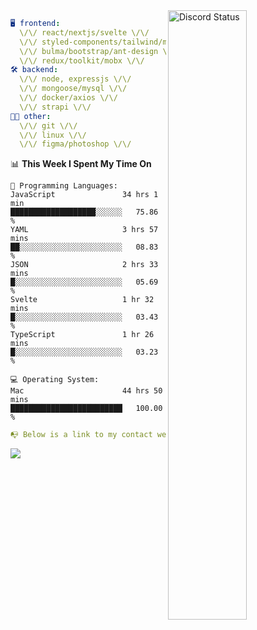 
<a href="https://discord.com/users/279302975371870218" target="_blank">
    <img width="50%" align="right" alt="Discord Status" src="https://lanyard.cnrad.dev/api/279302975371870218?bg=161B22&borderRadius=5px%205px%200%200&hideTimestamp=true&idleMessage=Just%20chillin%27%20at%20the%20moment&animated=true">
</a>

```yaml
🖥️ frontend: 
  \/\/ react/nextjs/svelte \/\/
  \/\/ styled-components/tailwind/mui/
  \/\/ bulma/bootstrap/ant-design \/\/
  \/\/ redux/toolkit/mobx \/\/
🛠 backend: 
  \/\/ node, expressjs \/\/
  \/\/ mongoose/mysql \/\/
  \/\/ docker/axios \/\/
  \/\/ strapi \/\/
👨‍💻 other: 
  \/\/ git \/\/ 
  \/\/ linux \/\/
  \/\/ figma/photoshop \/\/
```
<!--START_SECTION:waka-->
📊 **This Week I Spent My Time On** 

```text
💬 Programming Languages: 
JavaScript               34 hrs 1 min        ███████████████████░░░░░░   75.86 % 
YAML                     3 hrs 57 mins       ██░░░░░░░░░░░░░░░░░░░░░░░   08.83 % 
JSON                     2 hrs 33 mins       █░░░░░░░░░░░░░░░░░░░░░░░░   05.69 % 
Svelte                   1 hr 32 mins        █░░░░░░░░░░░░░░░░░░░░░░░░   03.43 % 
TypeScript               1 hr 26 mins        █░░░░░░░░░░░░░░░░░░░░░░░░   03.23 % 

💻 Operating System: 
Mac                      44 hrs 50 mins      █████████████████████████   100.00 % 
```


<!--END_SECTION:waka-->
```yaml
📭 Below is a link to my contact website 
```
<a href="https://mxns.xyz" target="_black"> <img src="https://img.shields.io/badge/website-161B22?style=for-the-badge&logo=About.me&logoColor=white"></img> <a/>
